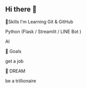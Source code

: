 ## Hi there 👋


🔧Skills I'm Learning
Git & GitHub 

Python (Flask / Streamlit / LINE Bot )

AI

🎯 Goals

get a job

🌈 DREAM

be a trillionaire 
